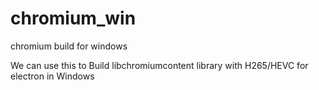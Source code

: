 # chromium_win
chromium build for windows


We can use this to Build libchromiumcontent library with H265/HEVC for electron in Windows 
